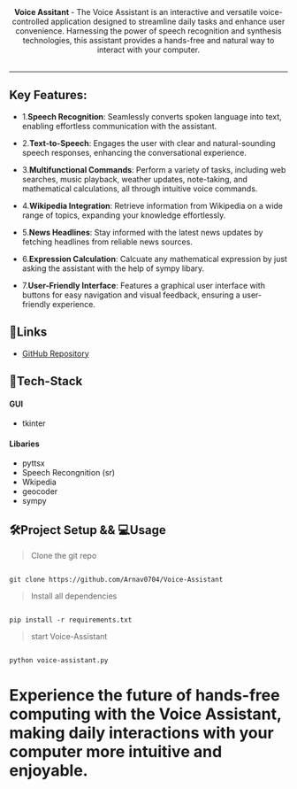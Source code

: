 <div align="center">
   <strong>
    Voice Assitant
   </strong> 
   - 
The Voice Assistant is an interactive and versatile voice-controlled application designed to streamline daily tasks and enhance user convenience. Harnessing the power of speech recognition and synthesis technologies, this assistant provides a hands-free and natural way to interact with your computer. <br> <br>
  
</div>
<hr>


## Key Features:
  
  - 1.**Speech Recognition**: Seamlessly converts spoken language into text, enabling effortless communication with the assistant.

  - 2.**Text-to-Speech**: Engages the user with clear and natural-sounding speech responses, enhancing the conversational experience.

  - 3.**Multifunctional Commands**: Perform a variety of tasks, including web searches, music playback, weather updates, note-taking, and mathematical calculations, all through intuitive voice commands.

  - 4.**Wikipedia Integration**: Retrieve information from Wikipedia on a wide range of topics, expanding your knowledge effortlessly.

  - 5.**News Headlines**: Stay informed with the latest news updates by fetching headlines from reliable news sources.

  - 6.**Expression Calculation**: Calcuate any mathematical expression by just asking the assistant with the help of sympy libary.

  - 7.**User-Friendly Interface**: Features a graphical user interface with buttons for easy navigation and visual feedback, ensuring a user-friendly experience.

 
## 🔗Links    

- [GitHub Repository](https://github.com/Arnav0704/Voice-Assistant)


## 🤖Tech-Stack


#### GUI

- tkinter

#### Libaries
- pyttsx
- Speech Recongnition (sr)
- Wkipedia
- geocoder
- sympy


## 🛠Project Setup && 💻Usage
>Clone the git repo
```

git clone https://github.com/Arnav0704/Voice-Assistant

```
>Install all dependencies
```

pip install -r requirements.txt

```
>start Voice-Assistant
```

python voice-assistant.py

```
# Experience the future of hands-free computing with the Voice Assistant, making daily interactions with your computer more intuitive and enjoyable.
